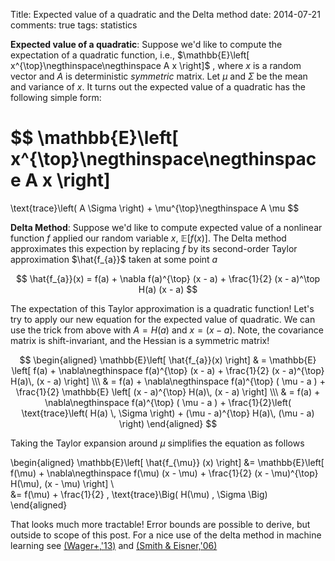 Title: Expected value of a quadratic and the Delta method
date: 2014-07-21
comments: true
tags: statistics

**Expected value of a quadratic**: Suppose we'd like to compute the expectation of a quadratic function, i.e., $\mathbb{E}\left[ x^{\top}\negthinspace\negthinspace A x \right]$ , where $x$ is a random vector and $A$ is deterministic _symmetric_ matrix. Let $\mu$ and $\Sigma$ be the mean and variance of $x$. It turns out the expected value of a quadratic has the following simple form:

$$
\mathbb{E}\left[ x^{\top}\negthinspace\negthinspace A x \right]
=
\text{trace}\left( A \Sigma \right) + \mu^{\top}\negthinspace A \mu
$$

**Delta Method**: Suppose we'd like to compute expected value of a nonlinear function $f$ applied our random variable $x$,
$\mathbb{E}\left[ f(x) \right]$. The Delta method approximates this expection by replacing $f$ by its second-order Taylor approximation $\hat{f_{a}}$ taken at some point $a$

$$
\hat{f_{a}}(x) = f(a) + \nabla f(a)^{\top} (x - a) + \frac{1}{2} (x - a)^\top H(a) (x - a)
$$

The expectation of this Taylor approximation is a quadratic function! Let's try to apply our new equation for the expected value of quadratic. We can use the trick from above with $A=H(a)$ and $x = (x-a)$. Note, the covariance matrix is shift-invariant, and the Hessian is a symmetric matrix!

$$
\begin{aligned}
\mathbb{E}\left[ \hat{f_{a}}(x) \right]
 & = \mathbb{E} \left[ f(a) + \nabla\negthinspace f(a)^{\top} (x - a) + \frac{1}{2} (x - a)^{\top} H(a)\, (x - a) \right] \\\
 & = f(a) + \nabla\negthinspace f(a)^{\top} ( \mu - a ) + \frac{1}{2} \mathbb{E} \left[ (x - a)^{\top} H(a)\, (x - a) \right] \\\
 & = f(a) + \nabla\negthinspace f(a)^{\top} ( \mu - a ) +
   \frac{1}{2}\left( \text{trace}\left( H(a) \, \Sigma \right) + (\mu - a)^{\top} H(a)\, (\mu - a) \right)
\end{aligned}
$$

Taking the Taylor expansion around $\mu$ simplifies the equation as follows

\begin{aligned}
\mathbb{E}\left[ \hat{f_{\mu}} (x) \right]
&= \mathbb{E}\left[ f(\mu) + \nabla\negthinspace f(\mu) (x - \mu) + \frac{1}{2} (x - \mu)^{\top} H(\mu)\, (x - \mu) \right] \\\
&= f(\mu) + \frac{1}{2} \, \text{trace}\Big( H(\mu) \, \Sigma \Big)
\end{aligned}

That looks much more tractable! Error bounds are possible to derive, but outside to scope of this post. For a nice use of the delta method in machine learning see [(Wager+,'13)](http://arxiv.org/pdf/1307.1493v2.pdf) and
[(Smith & Eisner,'06)](http://cs.jhu.edu/~jason/papers/smith+eisner.acl06-risk.pdf)
